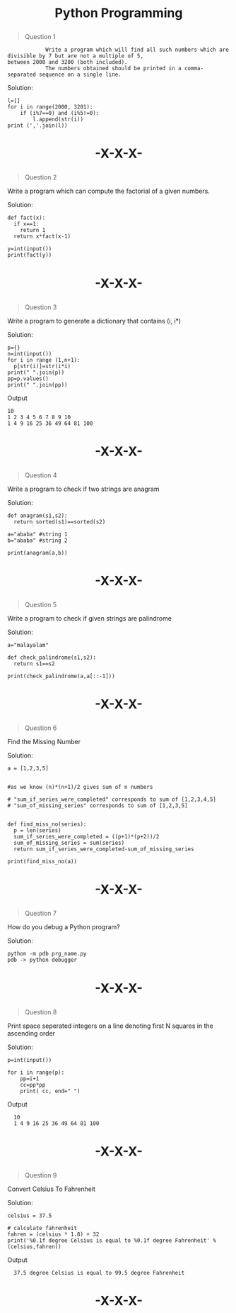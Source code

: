 # <p align="center"> Python Programming</p>


> Question 1

                Write a program which will find all such numbers which are divisible by 7 but are not a multiple of 5,
    between 2000 and 3200 (both included).
                The numbers obtained should be printed in a comma-separated sequence on a single line.

Solution:
              
    l=[]
    for i in range(2000, 3201):
        if (i%7==0) and (i%5!=0):
            l.append(str(i))
    print (','.join(l))

# <p align="center"> -X-X-X- </p>

> Question 2

Write a program which can compute the factorial of a given numbers.

Solution:

    def fact(x):
      if x==1:
        return 1
      return x*fact(x-1)

    y=int(input())
    print(fact(y))
    
# <p align="center"> -X-X-X- </p>

> Question 3

Write a program to generate a dictionary that contains (i, i*)

Solution:

    p={}
    n=int(input())
    for i in range (1,n+1):
      p[str(i)]=str(i*i)
    print(" ".join(p))
    pp=p.values()
    print(" ".join(pp))
    
Output

    10
    1 2 3 4 5 6 7 8 9 10
    1 4 9 16 25 36 49 64 81 100
    
# <p align="center"> -X-X-X- </p>    
    
> Question 4  

Write a program to check if two strings are anagram

Solution:

    def anagram(s1,s2):
      return sorted(s1)==sorted(s2)
      
    a="ababa" #string 1
    b="ababa" #string 2
 
    print(anagram(a,b))
    
# <p align="center"> -X-X-X- </p>    
    
> Question 5  

Write a program to check if given strings are palindrome

Solution:

    a="malayalam"

    def check_palindrome(s1,s2):
      return s1==s2

    print(check_palindrome(a,a[::-1]))


# <p align="center"> -X-X-X- </p>    
    
> Question 6 

Find the Missing Number

Solution:

    a = [1,2,3,5]


    #as we know (n)*(n+1)/2 gives sum of n numbers

    # "sum_if_series_were_completed" corresponds to sum of [1,2,3,4,5]
    # "sum_of_missing_series" corresponds to sum of [1,2,3,5]


    def find_miss_no(series):
      p = len(series)
      sum_if_series_were_completed = ((p+1)*(p+2))/2
      sum_of_missing_series = sum(series)
      return sum_if_series_were_completed-sum_of_missing_series

    print(find_miss_no(a))


# <p align="center"> -X-X-X- </p>   


> Question 7

How do you debug a Python program?

Solution:

    python -m pdb prg_name.py
    pdb -> python debugger


# <p align="center"> -X-X-X- </p>   


> Question 8

Print  space seperated integers on a line denoting first N squares in the ascending order

Solution:

    p=int(input())

    for i in range(p):
        pp=i+1
        cc=pp*pp
        print( cc, end=" ")
        
        
  Output

      10
      1 4 9 16 25 36 49 64 81 100 

# <p align="center"> -X-X-X- </p>   


> Question 9

Convert Celsius To Fahrenheit

Solution:

    celsius = 37.5

    # calculate fahrenheit
    fahren = (celsius * 1.8) + 32
    print('%0.1f degree Celsius is equal to %0.1f degree Fahrenheit' %(celsius,fahren))

        
        
  Output

      37.5 degree Celsius is equal to 99.5 degree Fahrenheit 

# <p align="center"> -X-X-X- </p>   
